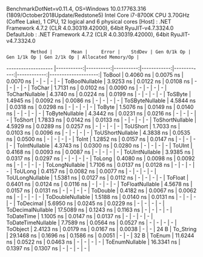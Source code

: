 
BenchmarkDotNet=v0.11.4, OS=Windows 10.0.17763.316 (1809/October2018Update/Redstone5)
Intel Core i7-8700K CPU 3.70GHz (Coffee Lake), 1 CPU, 12 logical and 6 physical cores
  [Host]     : .NET Framework 4.7.2 (CLR 4.0.30319.42000), 64bit RyuJIT-v4.7.3324.0
  DefaultJob : .NET Framework 4.7.2 (CLR 4.0.30319.42000), 64bit RyuJIT-v4.7.3324.0


             Method |       Mean |     Error |    StdDev | Gen 0/1k Op | Gen 1/1k Op | Gen 2/1k Op | Allocated Memory/Op |
------------------- |-----------:|----------:|----------:|------------:|------------:|------------:|--------------------:|
             ToBool |  0.4060 ns | 0.0075 ns | 0.0070 ns |           - |           - |           - |                   - |
     ToBoolNullable |  3.9253 ns | 0.0122 ns | 0.0108 ns |           - |           - |           - |                   - |
             ToChar |  1.7131 ns | 0.0102 ns | 0.0090 ns |           - |           - |           - |                   - |
     ToCharNullable |  4.3740 ns | 0.0224 ns | 0.0199 ns |           - |           - |           - |                   - |
            ToSByte |  1.4945 ns | 0.0092 ns | 0.0086 ns |           - |           - |           - |                   - |
    ToSByteNullable |  4.5844 ns | 0.0318 ns | 0.0298 ns |           - |           - |           - |                   - |
             ToByte |  1.5076 ns | 0.0149 ns | 0.0140 ns |           - |           - |           - |                   - |
     ToByteNullable |  4.3442 ns | 0.0231 ns | 0.0216 ns |           - |           - |           - |                   - |
            ToShort |  1.7833 ns | 0.0142 ns | 0.0133 ns |           - |           - |           - |                   - |
    ToShortNullable |  4.5929 ns | 0.0289 ns | 0.0257 ns |           - |           - |           - |                   - |
           ToUShort |  1.7033 ns | 0.0103 ns | 0.0096 ns |           - |           - |           - |                   - |
   ToUShortNullable |  4.3838 ns | 0.0535 ns | 0.0500 ns |           - |           - |           - |                   - |
              ToInt |  1.2852 ns | 0.0157 ns | 0.0147 ns |           - |           - |           - |                   - |
      ToIntNullable |  4.3743 ns | 0.0300 ns | 0.0280 ns |           - |           - |           - |                   - |
             ToUInt |  0.4168 ns | 0.0093 ns | 0.0087 ns |           - |           - |           - |                   - |
     ToUIntNullable |  3.9385 ns | 0.0317 ns | 0.0297 ns |           - |           - |           - |                   - |
             ToLong |  0.4080 ns | 0.0098 ns | 0.0092 ns |           - |           - |           - |                   - |
     ToLongNullable |  1.7106 ns | 0.0137 ns | 0.0128 ns |           - |           - |           - |                   - |
            ToULong |  0.4157 ns | 0.0082 ns | 0.0077 ns |           - |           - |           - |                   - |
    ToULongNullable |  1.5381 ns | 0.0127 ns | 0.0112 ns |           - |           - |           - |                   - |
            ToFloat |  0.6401 ns | 0.0124 ns | 0.0116 ns |           - |           - |           - |                   - |
    ToFloatNullable |  4.5678 ns | 0.0157 ns | 0.0131 ns |           - |           - |           - |                   - |
           ToDouble |  0.4182 ns | 0.0067 ns | 0.0062 ns |           - |           - |           - |                   - |
   ToDoubleNullable |  1.5188 ns | 0.0140 ns | 0.0131 ns |           - |           - |           - |                   - |
          ToDecimal |  5.6950 ns | 0.0245 ns | 0.0229 ns |           - |           - |           - |                   - |
  ToDecimalNullable | 17.5089 ns | 0.1243 ns | 0.1163 ns |           - |           - |           - |                   - |
         ToDateTime |  1.1005 ns | 0.0147 ns | 0.0137 ns |           - |           - |           - |                   - |
 ToDateTimeNullable |  7.7589 ns | 0.0564 ns | 0.0527 ns |           - |           - |           - |                   - |
           ToObject |  2.4123 ns | 0.0179 ns | 0.0167 ns |      0.0038 |           - |           - |                24 B |
          To_String | 29.1468 ns | 0.1696 ns | 0.1586 ns |      0.0051 |           - |           - |                32 B |
             ToEnum | 11.6244 ns | 0.0522 ns | 0.0463 ns |           - |           - |           - |                   - |
     ToEnumNullable | 16.3341 ns | 0.1397 ns | 0.1307 ns |           - |           - |           - |                   - |
